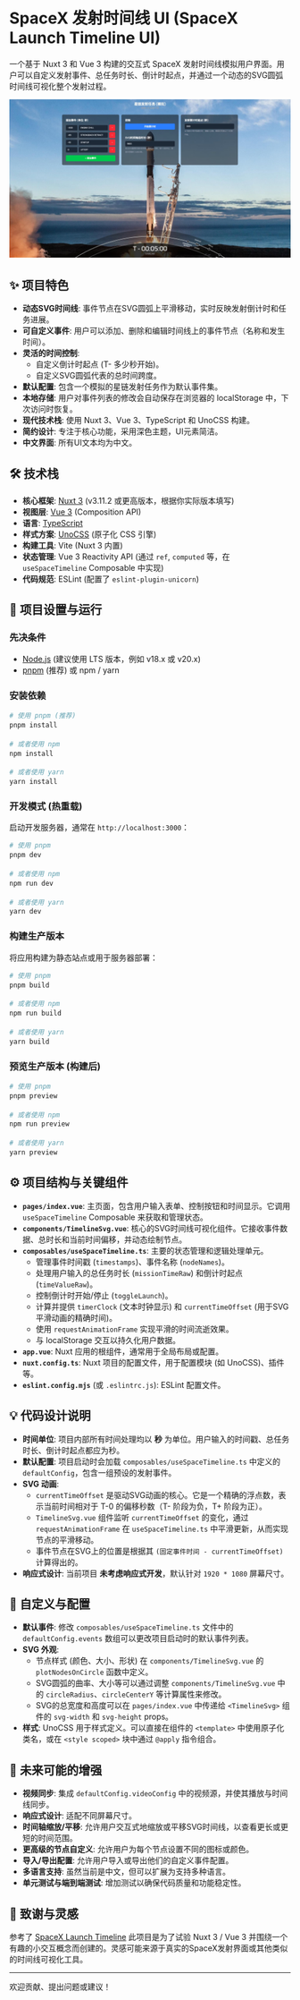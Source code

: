 # SpaceX 发射时间线 UI (SpaceX Launch Timeline UI)

一个基于 Nuxt 3 和 Vue 3 构建的交互式 SpaceX 发射时间线模拟用户界面。用户可以自定义发射事件、总任务时长、倒计时起点，并通过一个动态的SVG圆弧时间线可视化整个发射过程。

![SpaceX Launch Timeline UI 预览](./spacex-timeline-preview.jpg)

## ✨ 项目特色

- **动态SVG时间线**: 事件节点在SVG圆弧上平滑移动，实时反映发射倒计时和任务进展。
- **可自定义事件**: 用户可以添加、删除和编辑时间线上的事件节点（名称和发生时间）。
- **灵活的时间控制**:
  - 自定义倒计时起点 (T- 多少秒开始)。
  - 自定义SVG圆弧代表的总时间跨度。
- **默认配置**: 包含一个模拟的星链发射任务作为默认事件集。
- **本地存储**: 用户对事件列表的修改会自动保存在浏览器的 localStorage 中，下次访问时恢复。
- **现代技术栈**: 使用 Nuxt 3、Vue 3、TypeScript 和 UnoCSS 构建。
- **简约设计**: 专注于核心功能，采用深色主题，UI元素简洁。
- **中文界面**: 所有UI文本均为中文。

## 🛠️ 技术栈

- **核心框架**: [Nuxt 3](https://nuxt.com/) (v3.11.2 或更高版本，根据你实际版本填写)
- **视图层**: [Vue 3](https://vuejs.org/) (Composition API)
- **语言**: [TypeScript](https://www.typescriptlang.org/)
- **样式方案**: [UnoCSS](https://unocss.dev/) (原子化 CSS 引擎)
- **构建工具**: Vite (Nuxt 3 内置)
- **状态管理**: Vue 3 Reactivity API (通过 `ref`, `computed` 等，在 `useSpaceTimeline` Composable 中实现)
- **代码规范**: ESLint (配置了 `eslint-plugin-unicorn`)

## 🚀 项目设置与运行

### 先决条件

- [Node.js](https://nodejs.org/) (建议使用 LTS 版本，例如 v18.x 或 v20.x)
- [pnpm](https://pnpm.io/installation) (推荐) 或 npm / yarn

### 安装依赖

```bash
# 使用 pnpm (推荐)
pnpm install

# 或者使用 npm
npm install

# 或者使用 yarn
yarn install
```

### 开发模式 (热重载)

启动开发服务器，通常在 `http://localhost:3000`：

```bash
# 使用 pnpm
pnpm dev

# 或者使用 npm
npm run dev

# 或者使用 yarn
yarn dev
```

### 构建生产版本

将应用构建为静态站点或用于服务器部署：

```bash
# 使用 pnpm
pnpm build

# 或者使用 npm
npm run build

# 或者使用 yarn
yarn build
```

### 预览生产版本 (构建后)

```bash
# 使用 pnpm
pnpm preview

# 或者使用 npm
npm run preview

# 或者使用 yarn
yarn preview
```

## ⚙️ 项目结构与关键组件

- **`pages/index.vue`**: 主页面，包含用户输入表单、控制按钮和时间显示。它调用 `useSpaceTimeline` Composable 来获取和管理状态。
- **`components/TimelineSvg.vue`**: 核心的SVG时间线可视化组件。它接收事件数据、总时长和当前时间偏移，并动态绘制节点。
- **`composables/useSpaceTimeline.ts`**: 主要的状态管理和逻辑处理单元。
  - 管理事件时间戳 (`timestamps`)、事件名称 (`nodeNames`)。
  - 处理用户输入的总任务时长 (`missionTimeRaw`) 和倒计时起点 (`timeValueRaw`)。
  - 控制倒计时开始/停止 (`toggleLaunch`)。
  - 计算并提供 `timerClock` (文本时钟显示) 和 `currentTimeOffset` (用于SVG平滑动画的精确时间)。
  - 使用 `requestAnimationFrame` 实现平滑的时间流逝效果。
  - 与 localStorage 交互以持久化用户数据。
- **`app.vue`**: Nuxt 应用的根组件，通常用于全局布局或配置。
- **`nuxt.config.ts`**: Nuxt 项目的配置文件，用于配置模块 (如 UnoCSS)、插件等。
- **`eslint.config.mjs`** (或 `.eslintrc.js`): ESLint 配置文件。

## 💡 代码设计说明

- **时间单位**: 项目内部所有时间处理均以 **秒** 为单位。用户输入的时间戳、总任务时长、倒计时起点都应为秒。
- **默认配置**: 项目启动时会加载 `composables/useSpaceTimeline.ts` 中定义的 `defaultConfig`，包含一组预设的发射事件。
- **SVG 动画**:
  - `currentTimeOffset` 是驱动SVG动画的核心。它是一个精确的浮点数，表示当前时间相对于 T-0 的偏移秒数（T- 阶段为负，T+ 阶段为正）。
  - `TimelineSvg.vue` 组件监听 `currentTimeOffset` 的变化，通过 `requestAnimationFrame` 在 `useSpaceTimeline.ts` 中平滑更新，从而实现节点的平滑移动。
  - 事件节点在SVG上的位置是根据其 `(固定事件时间 - currentTimeOffset)` 计算得出的。
- **响应式设计**: 当前项目 **未考虑响应式开发**，默认针对 `1920 * 1080` 屏幕尺寸。

## 🔧 自定义与配置

- **默认事件**: 修改 `composables/useSpaceTimeline.ts` 文件中的 `defaultConfig.events` 数组可以更改项目启动时的默认事件列表。
- **SVG 外观**:
  - 节点样式 (颜色、大小、形状) 在 `components/TimelineSvg.vue` 的 `plotNodesOnCircle` 函数中定义。
  - SVG圆弧的曲率、大小等可以通过调整 `components/TimelineSvg.vue` 中的 `circleRadius`、`circleCenterY` 等计算属性来修改。
  - SVG的总宽度和高度可以在 `pages/index.vue` 中传递给 `<TimelineSvg>` 组件的 `svg-width` 和 `svg-height` props。
- **样式**: UnoCSS 用于样式定义。可以直接在组件的 `<template>` 中使用原子化类名，或在 `<style scoped>` 块中通过 `@apply` 指令组合。

## 🔮 未来可能的增强

- **视频同步**: 集成 `defaultConfig.videoConfig` 中的视频源，并使其播放与时间线同步。
- **响应式设计**: 适配不同屏幕尺寸。
- **时间轴缩放/平移**: 允许用户交互式地缩放或平移SVG时间线，以查看更长或更短的时间范围。
- **更高级的节点自定义**: 允许用户为每个节点设置不同的图标或颜色。
- **导入/导出配置**: 允许用户导入或导出他们的自定义事件配置。
- **多语言支持**: 虽然当前是中文，但可以扩展为支持多种语言。
- **单元测试与端到端测试**: 增加测试以确保代码质量和功能稳定性。

## 🙏 致谢与灵感

参考了 [SpaceX Launch Timeline](https://github.com/yuchenliu15/spaceX-timeline)
此项目是为了试验 Nuxt 3 / Vue 3 并围绕一个有趣的小交互概念而创建的。灵感可能来源于真实的SpaceX发射界面或其他类似的时间线可视化工具。

---

欢迎贡献、提出问题或建议！
